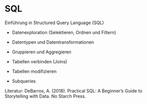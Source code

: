 # SQL

Einführung in Structured Query Language (SQL)

- Datenexploration (Selektieren, Ordnen und Filtern)

- Datentypen und Datentransformationen

- Gruppieren und Aggregieren

- Tabellen verbinden (Joins)

- Tabellen modifizieren

- Subqueries

Literatur: DeBarros, A. (2018). Practical SQL: A Beginner’s Guide to Storytelling with Data. No Starch Press.

